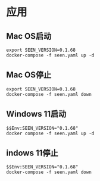 # 应用

## Mac OS启动

```shell
export SEEN_VERSION=0.1.68
docker-compose -f seen.yaml up -d
```
## Mac OS停止

```shell
export SEEN_VERSION=0.1.68
docker-compose -f seen.yaml down
```
## Windows 11启动

```shell
$$Env:SEEN_VERSION="0.1.68"
docker compose -f seen.yaml up -d
```

## indows 11停止

```shell
$$Env:SEEN_VERSION="0.1.68"
docker-compose -f seen.yaml down
```
